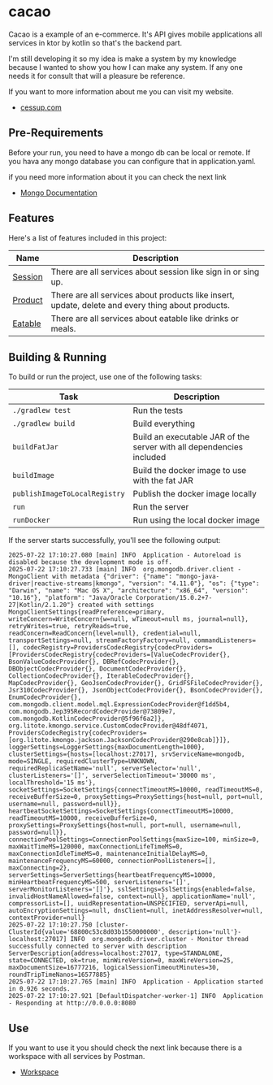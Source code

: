 # cacao

Cacao is a example of an e-commerce. It's API gives mobile applications all services in ktor by kotlin so that's the backend part. 

I'm still developing it so my idea is make a system by my knowledge because I wanted to show you how I can make any system. If any one needs it for consult that will a pleasure be reference.

If you want to more information about me you can visit my website.
- [cessup.com](https://www.cessup.com)




## Pre-Requirements
Before your run, you need to have a mongo db can be local or remote. If you hava any mongo database you can configure that in application.yaml.

if you need more information about it you can check the next link
- [Mongo Documentation](https://www.mongodb.com)


## Features
Here's a list of features included in this project:

| Name                                                                                        | Description                                                                                       |
|---------------------------------------------------------------------------------------------|---------------------------------------------------------------------------------------------------|
| [Session](https://www.postman.com/cessupx/cacao-workspace/folder/goo6ezk/session-services)  | There are all services about session like sign in or sing up.                                     |
| [Product](https://www.postman.com/cessupx/cacao-workspace/folder/15fk1y4/products-services) | There are all services about products like insert, update, delete and every thing about products. |
| [Eatable](https://www.postman.com/cessupx/cacao-workspace/folder/fjmlivp/eatable-services) | There are all services about eatable like drinks or meals.                                        |

## Building & Running

To build or run the project, use one of the following tasks:

| Task                          | Description                                                          |
| -------------------------------|---------------------------------------------------------------------- |
| `./gradlew test`              | Run the tests                                                        |
| `./gradlew build`             | Build everything                                                     |
| `buildFatJar`                 | Build an executable JAR of the server with all dependencies included |
| `buildImage`                  | Build the docker image to use with the fat JAR                       |
| `publishImageToLocalRegistry` | Publish the docker image locally                                     |
| `run`                         | Run the server                                                       |
| `runDocker`                   | Run using the local docker image                                     |

If the server starts successfully, you'll see the following output:

```
2025-07-22 17:10:27.080 [main] INFO  Application - Autoreload is disabled because the development mode is off.
2025-07-22 17:10:27.733 [main] INFO  org.mongodb.driver.client - MongoClient with metadata {"driver": {"name": "mongo-java-driver|reactive-streams|kmongo", "version": "4.11.0"}, "os": {"type": "Darwin", "name": "Mac OS X", "architecture": "x86_64", "version": "10.16"}, "platform": "Java/Oracle Corporation/15.0.2+7-27|Kotlin/2.1.20"} created with settings MongoClientSettings{readPreference=primary, writeConcern=WriteConcern{w=null, wTimeout=null ms, journal=null}, retryWrites=true, retryReads=true, readConcern=ReadConcern{level=null}, credential=null, transportSettings=null, streamFactoryFactory=null, commandListeners=[], codecRegistry=ProvidersCodecRegistry{codecProviders=[ProvidersCodecRegistry{codecProviders=[ValueCodecProvider{}, BsonValueCodecProvider{}, DBRefCodecProvider{}, DBObjectCodecProvider{}, DocumentCodecProvider{}, CollectionCodecProvider{}, IterableCodecProvider{}, MapCodecProvider{}, GeoJsonCodecProvider{}, GridFSFileCodecProvider{}, Jsr310CodecProvider{}, JsonObjectCodecProvider{}, BsonCodecProvider{}, EnumCodecProvider{}, com.mongodb.client.model.mql.ExpressionCodecProvider@f1dd5b4, com.mongodb.Jep395RecordCodecProvider@73809e7, com.mongodb.KotlinCodecProvider@5f96f6a2]}, org.litote.kmongo.service.CustomCodecProvider@48df4071, ProvidersCodecRegistry{codecProviders=[org.litote.kmongo.jackson.JacksonCodecProvider@290e8cab]}]}, loggerSettings=LoggerSettings{maxDocumentLength=1000}, clusterSettings={hosts=[localhost:27017], srvServiceName=mongodb, mode=SINGLE, requiredClusterType=UNKNOWN, requiredReplicaSetName='null', serverSelector='null', clusterListeners='[]', serverSelectionTimeout='30000 ms', localThreshold='15 ms'}, socketSettings=SocketSettings{connectTimeoutMS=10000, readTimeoutMS=0, receiveBufferSize=0, proxySettings=ProxySettings{host=null, port=null, username=null, password=null}}, heartbeatSocketSettings=SocketSettings{connectTimeoutMS=10000, readTimeoutMS=10000, receiveBufferSize=0, proxySettings=ProxySettings{host=null, port=null, username=null, password=null}}, connectionPoolSettings=ConnectionPoolSettings{maxSize=100, minSize=0, maxWaitTimeMS=120000, maxConnectionLifeTimeMS=0, maxConnectionIdleTimeMS=0, maintenanceInitialDelayMS=0, maintenanceFrequencyMS=60000, connectionPoolListeners=[], maxConnecting=2}, serverSettings=ServerSettings{heartbeatFrequencyMS=10000, minHeartbeatFrequencyMS=500, serverListeners='[]', serverMonitorListeners='[]'}, sslSettings=SslSettings{enabled=false, invalidHostNameAllowed=false, context=null}, applicationName='null', compressorList=[], uuidRepresentation=UNSPECIFIED, serverApi=null, autoEncryptionSettings=null, dnsClient=null, inetAddressResolver=null, contextProvider=null}
2025-07-22 17:10:27.750 [cluster-ClusterId{value='68800c53c8d03b1550000000', description='null'}-localhost:27017] INFO  org.mongodb.driver.cluster - Monitor thread successfully connected to server with description ServerDescription{address=localhost:27017, type=STANDALONE, state=CONNECTED, ok=true, minWireVersion=0, maxWireVersion=25, maxDocumentSize=16777216, logicalSessionTimeoutMinutes=30, roundTripTimeNanos=16577885}
2025-07-22 17:10:27.765 [main] INFO  Application - Application started in 0.926 seconds.
2025-07-22 17:10:27.921 [DefaultDispatcher-worker-1] INFO  Application - Responding at http://0.0.0.0:8080
```

## Use

If you want to use it you should check the next link because there is a workspace with all services by Postman.

- [Workspace](https://www.postman.com/cessupx/cacao-workspace/overview)